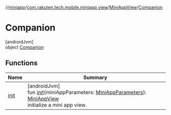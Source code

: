 //[miniapp](../../../../index.md)/[com.rakuten.tech.mobile.miniapp.view](../../index.md)/[MiniAppView](../index.md)/[Companion](index.md)

# Companion

[androidJvm]\
object [Companion](index.md)

## Functions

| Name | Summary |
|---|---|
| [init](init.md) | [androidJvm]<br>fun [init](init.md)(miniAppParameters: [MiniAppParameters](../../-mini-app-parameters/index.md)): [MiniAppView](../index.md)<br>initialize a mini app view. |
